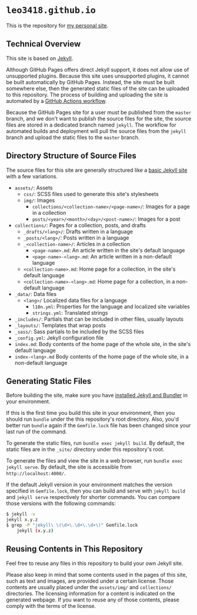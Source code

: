 # `leo3418.github.io`

This is the repository for [my personal site](https://leo3418.github.io/).

## Technical Overview

This site is based on [Jekyll](https://jekyllrb.com/).

Although GitHub Pages offers direct Jekyll support, it does not allow use of
unsupported plugins. Because this site uses unsupported plugins, it cannot be
built automatically by GitHub Pages. Instead, the site must be built somewhere
else, then the generated static files of the site can be uploaded to this
repository. The process of building and uploading the site is automated by a
[GitHub Actions
workflow](https://github.com/Leo3418/leo3418.github.io/actions).

Because the GitHub Pages site for a user must be published from the `master`
branch, and we don't want to publish the source files for the site, the source
files are stored in a dedicated branch named `jekyll`. The workflow for
automated builds and deployment will pull the source files from the `jekyll`
branch and upload the static files to the `master` branch.

## Directory Structure of Source Files

The source files for this site are generally structured like a [basic Jekyll
site](https://jekyllrb.com/docs/structure/) with a few variations.

- `assets/`: Assets
  - `css/`: SCSS files used to generate this site's stylesheets
  - `img/`: Images
    - `collections/<collection-name>/<page-name>/`: Images for a page in a
      collection
    - `posts/<year>/<month>/<day>/<post-name>/`: Images for a post
- `collections/`: Pages for a collection, posts, and drafts
  - `_drafts/<lang>/`: Drafts written in a language
  - `_posts/<lang>/`: Posts written in a language
  - `_<collection-name>/`: Articles in a collection
    - `<page-name>.md`: An article written in the site's default language
    - `<page-name>-<lang>.md`: An article written in a non-default language
  - `<collection-name>.md`: Home page for a collection, in the site's default
    language
  - `<collection-name>-<lang>.md`: Home page for a collection, in a non-default
    language
- `_data/`: Data files
  - `<lang>/` Localized data files for a language
    - `l10n.yml`: Properties for the language and localized site variables
    - `strings.yml`: Translated strings
- `_includes/`: Partials that can be included in other files, usually layouts
- `_layouts/`: Templates that wrap posts
- `_sass/`: Sass partials to be included by the SCSS files
- `_config.yml`: Jekyll configuration file
- `index.md`: Body contents of the home page of the whole site, in the site's
  default language
- `index-<lang>.md` Body contents of the home page of the whole site, in a
  non-default language

## Generating Static Files

Before building the site, make sure you have [installed Jekyll and
Bundler](https://jekyllrb.com/docs/installation/) in your environment.

If this is the first time you build this site in your environment, then you
should run `bundle` under the this repository's root directory. Also, you'd
better run `bundle` again if the `Gemfile.lock` file has been changed since
your last run of the command.

To generate the static files, run `bundle exec jekyll build`. By default, the
static files are in the `_site/` directory under this repository's root.

To generate the files and view the site in a web browser, run `bundle exec
jekyll serve`. By default, the site is accessible from
`http://localhost:4000/`.

If the default Jekyll version in your environment matches the version specified
in `Gemfile.lock`, then you can build and serve with `jekyll build` and `jekyll
serve` respectively for shorter commands. You can compare those versions with
the following commands:

```sh
$ jekyll -v
jekyll x.y.z
$ grep -P "jekyll\ \(\d+\.\d+\.\d+\)" Gemfile.lock
    jekyll (x.y.z)
```

## Reusing Contents in This Repository

Feel free to reuse any files in this repository to build your own Jekyll site.

Please also keep in mind that some contents used in the pages of this site,
such as text and images, are provided under a certain license. Those contents
are usually placed under the `assets/img/` and `collections/` directories. The
licensing information for a content is indicated on the generated webpage. If
you want to reuse any of those contents, please comply with the terms of the
license.
